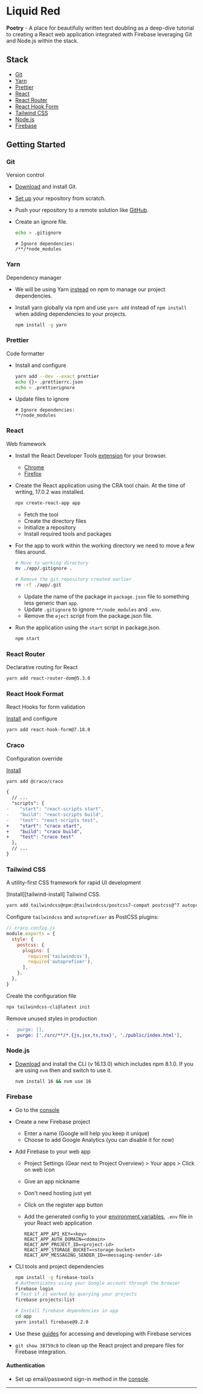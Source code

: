 # Liquid Red

**Poetry** - A place for beautifully written text doubling as a deep-dive tutorial to creating a React web application integrated with Firebase leveraging Git and Node.js within the stack.

## Stack

- [Git][git]
- [Yarn][yarn]
- [Prettier][prettier]
- [React][react]
- [React Router][react-router]
- [React Hook Form][react-hook-form]
- [Tailwind CSS][tailwindcss]
- [Node.js][nodejs]
- [Firebase][firebase]

## Getting Started

### Git
Version control

- [Download][git] and install Git.
- [Set up][git-set-up] your repository from scratch.
- Push your repository to a remote solution like [GitHub][github].
- Create an ignore file.

  ```bash
  echo > .gitignore
  ```

  ```
  # Ignore dependencies:
  /**/*node_modules
  ```

### Yarn
Dependency manager

- We will be using Yarn [instead][yarn-vs-npm] on npm to manage our project dependencies.
- Install yarn globally via npm and use `yarn add` instead of `npm install` when adding dependencies to your projects.

  ```bash
  npm install -g yarn
  ```

### Prettier
Code formatter

- Install and configure
  ```bash
  yarn add --dev --exact prettier
  echo {}> .prettierrc.json
  echo > .prettierignore
  ```

- Update files to ignore

  ```
  # Ignore dependencies:
  **/node_modules
  ```

### React
Web framework

- Install the React Developer Tools [extension][react-developer-tools] for your browser.
  - [Chrome][react-developer-tools-chrome]
  - [Firefox][react-developer-tools-firefox]

- Create the React application using the CRA tool chain.
  At the time of writing, 17.0.2 was installed.

  ```bash
  npx create-react-app app
  ```

  - Fetch the tool
  - Create the directory files
  - Initialize a repository
  - Install required tools and packages

- For the app to work within the working directory we need to move a few files around.

  ```bash
  # Move to working directory
  mv ./app/.gitignore .

  # Remove the git repository created earlier
  rm -rf ./app/.git
  ```

  - Update the name of the package in `package.json` file to something less generic than `app`.
  - Update `.gitignore` to ignore `**/node_modules` and `.env`.
  - Remove the `eject` script from the package.json file.

- Run the application using the `start` script in package.json.

  ```bash
  npm start
  ```

### React Router
Declarative routing for React

```bash
yarn add react-router-dom@5.3.0
```

### React Hook Format
React Hooks for form validation

[Install][react-hook-form] and configure

```bash
yarn add react-hook-form@7.18.0
```

### Craco

Configuration override

[Install][craco]

```bash
yarn add @craco/craco
```

```diff
{
  // ...
  "scripts": {
-    "start": "react-scripts start",
-    "build": "react-scripts build",
-    "test": "react-scripts test",
+    "start": "craco start",
+    "build": "craco build",
+    "test": "craco test"
  },
  // ...
}
```

### Tailwind CSS
A utility-first CSS framework for rapid UI development

[Install][tailwind-install] Tailwind CSS.

```bash
yarn add tailwindcss@npm:@tailwindcss/postcss7-compat postcss@^7 autoprefixer@^9 --dev
```

Configure `tailwindcss` and `autoprefixer` as PostCSS plugins:

```js
// craco.config.js
module.exports = {
  style: {
    postcss: {
      plugins: [
        require('tailwindcss'),
        require('autoprefixer'),
      ],
    },
  },
}
```

Create the configuration file

```bash
npx tailwindcss-cli@latest init
```

Remove unused styles in production

```diff
-   purge: [],
+   purge: ['./src/**/*.{js,jsx,ts,tsx}', './public/index.html'],
```

### Node.js

- [Download][nodejs] and install the CLI (v 16.13.0) which includes npm 8.1.0. If you are using `nvm` then and switch to use it.
  ```bash
  nvm install 16 && nvm use 16
  ```

### Firebase

- Go to the [console][firebase-console]

- Create a new Firebase project
  - Enter a name (Google will help you keep it unique)
  - Choose to add Google Analytics (you can disable it for now)

- Add Firebase to your web app
  - Project Settings (Gear next to Project Overview) > Your apps > Click on web icon
  - Give an app nickname
  - Don't need hosting just yet
  - Click on the register app button
  - Add the generated config to your [environment variables][react-env], `.env` file in your React web application

    ```
    REACT_APP_API_KEY=<key>
    REACT_APP_AUTH_DOMAIN=<domain>
    REACT_APP_PROJECT_ID=<project-id>
    REACT_APP_STORAGE_BUCKET=<storage-bucket>
    REACT_APP_MESSAGING_SENDER_ID=<messaging-sender-id>
    ```

- CLI tools and project dependencies

  ```bash
  npm install -g firebase-tools
  # Authenticates using your Google account through the browser
  firebase login
  # Test if it worked by querying your projects
  firebase projects:list

  # Install firebase dependencies in app
  cd app
  yarn install firebase@9.2.0
  ```

- Use these [guides][firebase-dev-guides] for accessing and developing with Firebase services

- `git show 38759c8` to clean up the React project and prepare files for Firebase integration.

#### Authentication

- Set up email/password sign-in method in the [console][firebase-console].

---

[git]: https://git-scm.com/downloads
[git-set-up]: https://www.atlassian.com/git/tutorials/setting-up-a-repository
[github]: https://github.com/

[yarn]: https://yarnpkg.com/getting-started/install
[yarn-vs-npm]: https://waverleysoftware.com/blog/yarn-vs-npm/

[prettier]: https://prettier.io/

[react]: https://reactjs.org/docs/create-a-new-react-app.html
[react-developer-tools]: https://reactjs.org/blog/2019/08/15/new-react-devtools.html
[react-developer-tools-chrome]: https://chrome.google.com/webstore/detail/react-developer-tools/fmkadmapgofadopljbjfkapdkoienihi
[react-developer-tools-firefox]: https://addons.mozilla.org/en-GB/firefox/addon/react-devtools/
[react-env]: https://create-react-app.dev/docs/adding-custom-environment-variables/

[react-router]: https://reactrouter.com/web/guides/quick-start

[react-hook-form]: https://react-hook-form.com/

[craco]: https://github.com/gsoft-inc/craco/blob/master/packages/craco/README.md#installation

[tailwindcss]: https://tailwindcss.com/docs

[nodejs]: https://nodejs.org/

[firebase]: https://firebase.google.com/
[firebase-console]: https://console.firebase.google.com/
[firebase-dev-guides]: https://firebase.google.com/docs/web/setup
